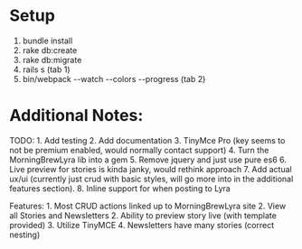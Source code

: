 # Setup
  1. bundle install
  2. rake db:create
  3. rake db:migrate
  4. rails s (tab 1)
  5. bin/webpack --watch --colors --progress (tab 2)

# Additional Notes:
  TODO:
    1. Add testing
    2. Add documentation
    3. TinyMce Pro (key seems to not be premium enabled, would normally contact support)
    4. Turn the MorningBrewLyra lib into a gem
    5. Remove jquery and just use pure es6
    6. Live preview for stories is kinda janky, would rethink approach
    7. Add actual ux/ui (currently just crud with basic styles, will go more into in the additional features section).
    8. Inline support for when posting to Lyra

  Features:
    1. Most CRUD actions linked up to MorningBrewLyra site
    2. View all Stories and Newsletters
    2. Ability to preview story live (with template provided)
    3. Utilize TinyMCE
    4. Newsletters have many stories (correct nesting)
